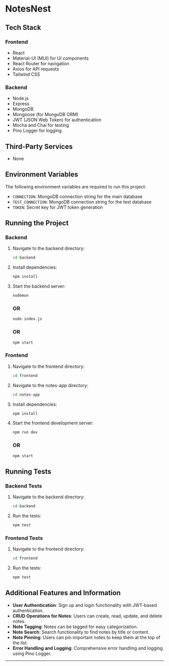 # NotesNest

## Tech Stack

### Frontend
- React
- Material-UI (MUI) for UI components
- React Router for navigation
- Axios for API requests
- Tailwind CSS

### Backend
- Node.js
- Express
- MongoDB
- Mongoose (for MongoDB ORM)
- JWT (JSON Web Token) for authentication
- Mocha and Chai for testing
- Pino Logger for logging

## Third-Party Services
- None

## Environment Variables

The following environment variables are required to run this project:
- `CONNECTION`: MongoDB connection string for the main database
- `TEST_CONNECTION`: MongoDB connection string for the test database
- `TOKEN`: Secret key for JWT token generation

## Running the Project

### Backend

1. Navigate to the backend directory:
   ```sh
   cd backend
   ```
2. Install dependencies:
   ```sh
   npm install
   ```
3. Start the backend server:
   ```sh
   nodemon
   ```
   ### OR
   ```sh
   node index.js
   ```
   ### OR
   ```sh
   npm start
   ```
### Frontend

1. Navigate to the frontend directory:
   ```sh
   cd frontend
   ```
2. Navigate to the notes-app directory:
   ```sh
   cd notes-app
   ```
3. Install dependencies:
   ```sh
   npm install
   ```
4. Start the frontend development server:
   ```sh
   npm run dev
   ```
   ### OR
   ```sh
   npm start
   ```

## Running Tests

### Backend Tests

1. Navigate to the backend directory:
   ```sh
   cd backend
   ```
2. Run the tests:
   ```sh
   npm test
   ```

### Frontend Tests

1. Navigate to the frontend directory:
   ```sh
   cd frontend
   ```
2. Run the tests:
   ```sh
   npm test
   ```

## Additional Features and Information

- **User Authentication**: Sign up and login functionality with JWT-based authentication.
- **CRUD Operations for Notes**: Users can create, read, update, and delete notes.
- **Note Tagging**: Notes can be tagged for easy categorization.
- **Note Search**: Search functionality to find notes by title or content.
- **Note Pinning**: Users can pin important notes to keep them at the top of the list.
- **Error Handling and Logging**: Comprehensive error handling and logging using Pino Logger.

---
